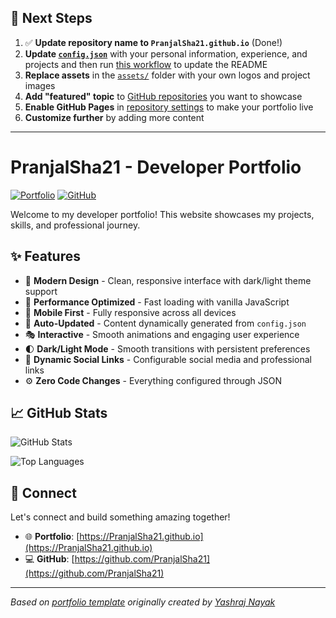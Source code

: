 ## 🚀 Next Steps

1. ✅ **Update repository name to `PranjalSha21.github.io`** (Done!)
2. **Update [`config.json`](https://github.com/PranjalSha21/PranjalSha21.github.io/blob/main/config.json)** with your personal information, experience, and projects and then run [this workflow](https://github.com/PranjalSha21/PranjalSha21.github.io/actions/workflows/update-readme.yml) to update the README
3. **Replace assets** in the [`assets/`](https://github.com/PranjalSha21/PranjalSha21.github.io/tree/main/assets/) folder with your own logos and project images
4. **Add "featured" topic** to [GitHub repositories](https://github.com/PranjalSha21?tab=repositories) you want to showcase
5. **Enable GitHub Pages** in [repository settings](https://github.com/PranjalSha21/PranjalSha21.github.io/settings/pages) to make your portfolio live
6. **Customize further** by adding more content

---

# PranjalSha21 - Developer Portfolio

<div align="left">
  
[![Portfolio](https://img.shields.io/badge/🌐_Visit_Portfolio-Live-brightgreen?style=for-the-badge)](https://PranjalSha21.github.io)
[![GitHub](https://img.shields.io/badge/GitHub-Profile-181717?style=for-the-badge&logo=github)](https://github.com/PranjalSha21)

</div>

Welcome to my developer portfolio! This website showcases my projects, skills, and professional journey.

## ✨ Features

- 🎨 **Modern Design** - Clean, responsive interface with dark/light theme support
- 🚀 **Performance Optimized** - Fast loading with vanilla JavaScript
- 📱 **Mobile First** - Fully responsive across all devices
- 🔄 **Auto-Updated** - Content dynamically generated from `config.json`
- 🎭 **Interactive** - Smooth animations and engaging user experience
- 🌓 **Dark/Light Mode** - Smooth transitions with persistent preferences
- 🔗 **Dynamic Social Links** - Configurable social media and professional links
- ⚙️ **Zero Code Changes** - Everything configured through JSON

## 📈 GitHub Stats

<div align="left">

![GitHub Stats](https://github-readme-stats.vercel.app/api?username=PranjalSha21&theme=dark&hide_border=true&include_all_commits=true&count_private=true)

![Top Languages](https://github-readme-stats.vercel.app/api/top-langs/?username=PranjalSha21&theme=dark&hide_border=true&include_all_commits=true&count_private=true&layout=compact)

</div>

## 🤝 Connect

Let's connect and build something amazing together!

- 🌐 **Portfolio**: [https://PranjalSha21.github.io](https://PranjalSha21.github.io)
- 💻 **GitHub**: [https://github.com/PranjalSha21](https://github.com/PranjalSha21)

---

*Based on [portfolio template](https://github.com/yashrajnayak/developer-portfolio) originally created by [Yashraj Nayak](https://github.com/yashrajnayak)*